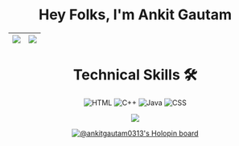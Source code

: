 <div align='center'>
<h1> Hey Folks, I'm Ankit Gautam </h1>
 


 
 |<img src="https://github-readme-stats.vercel.app/api?username=ankitgautam03&show_icons=true"></img>|<img src="https://github-readme-streak-stats.herokuapp.com/?&user=ankitgautam03"/>|
|---|---|
 <h1>Technical Skills 🛠</h1>
 
<p align="center">

<img alt="HTML" src="https://img.shields.io/badge/HTML-%2314354C.svg?style=for-the-badge&logo=HTML&logoColor=white"/>
 
 <img alt="C++" src="https://img.shields.io/badge/C%2B%2B-00599C?style=for-the-badge&logo=c%2B%2B&logoColor=white" />
 <img alt="Java" src="https://img.shields.io/badge/Java-ED8B00?style=for-the-badge&logo=java&logoColor=white"/>
  <img alt="CSS" src="https://img.shields.io/badge/CSS-0078D4?style=for-the-badge&logo=CSS&logoColor=white" />   
     
     
     
     
     
     
     
![](https://komarev.com/ghpvc/?username=ankitgautam03&color=blue&style=flat-square&label=Profile+visitors)

 
 [![@ankitgautam0313's Holopin board](https://holopin.me/ankitgautam0313)](https://holopin.io/@ankitgautam0313)
